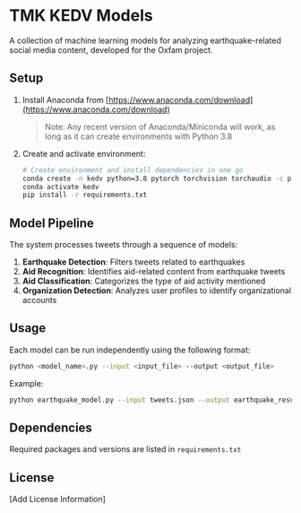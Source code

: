 # TMK KEDV Models

A collection of machine learning models for analyzing earthquake-related social media content, developed for the Oxfam project.

## Setup

1. Install Anaconda from [https://www.anaconda.com/download](https://www.anaconda.com/download)
   > Note: Any recent version of Anaconda/Miniconda will work, as long as it can create environments with Python 3.8

2. Create and activate environment:
    ```bash
    # Create environment and install dependencies in one go
    conda create -n kedv python=3.8 pytorch torchvision torchaudio -c pytorch
    conda activate kedv
    pip install -r requirements.txt
    ```

## Model Pipeline

The system processes tweets through a sequence of models:

1. **Earthquake Detection**: Filters tweets related to earthquakes
2. **Aid Recognition**: Identifies aid-related content from earthquake tweets
3. **Aid Classification**: Categorizes the type of aid activity mentioned
4. **Organization Detection**: Analyzes user profiles to identify organizational accounts

## Usage

Each model can be run independently using the following format:
```bash
python <model_name>.py --input <input_file> --output <output_file>
```

Example:
```bash
python earthquake_model.py --input tweets.json --output earthquake_results.json
```

## Dependencies

Required packages and versions are listed in `requirements.txt`

## License

[Add License Information]
